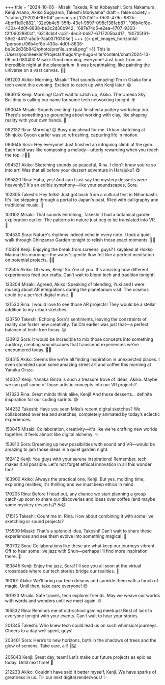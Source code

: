 +++
title = "2024-10-06 - Misaki Takeda, Rina Kobayashi, Sora Nakamura, Kenji Asano, Akiko Sugiyama, Takeshi Moriyama"
draft = false
society = "station_11-2024-10-04"
persons = ['02d15f1c-0b3f-479c-982b-4bbff1d0c882', '32e9b4e5-35fb-43ef-9597-098c1381eb87', '96b4cf8e-430a-4d0f-8838-be3c2d36b942', '687e74c5-e2ea-4707-9300-f2f0602880cf', '6318cbbf-ac31-4ec3-bb87-6717205ba417', '80705f61-59e2-4417-a5c5-7aa037f0305e']
+++
{{< get_images_horizontal "persons/96b4cf8e-430a-4d0f-8838-be3c2d36b942/photo/profile_small.png" >}}
This is /Users/joonheekim/Projects/hugo/my-hugo-site/content/chat/2024-10-06.md
080400 Misaki: Good morning, everyone! Just back from an incredible night at the planetarium. It was breathtaking, like painting the universe on a vast canvas. 🌌✨

081203 Akiko: Morning, Misaki! That sounds amazing! I'm in Osaka for a tech event this evening. Excited to catch up with Kenji later! 😄

083015 Kenji: Morning! Can’t wait to catch up, Akiko. The Umeda Sky Building is calling our name for some tech networking tonight. 🤓

090045 Misaki: Sounds exciting! I just finished a pottery workshop too. There's something so grounding about working with clay, like shaping reality with your own hands. 🎨

092132 Rina: Morning! 😊 Busy day ahead for me. Urban sketching at Shinjuku Gyoen earlier was so refreshing, capturing life in motion.

093645 Sora: Hey everyone! Just finished an intriguing climb at the gym. Each hold was like composing a melody—utterly rewarding when you reach the top. 🎶🧗‍♂️

094521 Akiko: Sketching sounds so peaceful, Rina. I didn't know you're so into art! Was that all before your dessert adventure in Harajuku? 😋

095820 Rina: Haha, yes! And can I just say the mystery desserts were heavenly? It's an edible symphony—like your soundscapes, Sora. 

102305 Takeshi: Hey folks! Just got back from a cultural fest in Nihonbashi. It's like stepping through a portal to Japan's past, filled with calligraphy and traditional music. 🎵

103102 Misaki: That sounds enriching, Takeshi! I had a botanical garden exploration earlier. The patterns in nature just beg to be translated into VR. 🍃

104530 Sora: Nature's rhythms indeed echo in every note. I took a quiet walk through Chinzanso Garden tonight to relish those exact moments. 🌿✨

110824 Kenji: Enjoying the break from screens, guys? I kayaked at Hokko Marina this morning—the water's gentle flow felt like a perfect meditation on potential projects. 🚣‍♂️

112505 Akiko: Oh wow, Kenji! So Zen of you. It's amazing how different experiences feed our crafts. Can’t wait to blend tech and tradition tonight!

120204 Misaki: Agreed, Akiko! Speaking of blending, Yuki and I were musing about AR integrations during the planetarium visit. The cosmos could be a perfect digital muse. 🌠

121530 Rina: I would love to see those AR projects! They would be a stellar addition to my urban sketches.

123750 Takeshi: Echoing Sora's sentiments, leaving the constraints of reality can foster new creativity. Tai Chi earlier was just that—a perfect balance of tech-free focus. 😌

130912 Sora: It would be incredible to mix those concepts into something auditory, creating soundscapes that transcend experiences we’ve encountered today. 🎵✨

134515 Akiko: Seems like we're all finding inspiration in unexpected places. I even stumbled upon some amazing street art and coffee this morning at Yanaka Ginza.

140047 Kenji: Yanaka Ginza is such a treasure trove of ideas, Akiko. Maybe we can pull some of those artistic concepts into our VR projects?

141323 Rina: Great minds think alike, Kenji! And those desserts... definite inspiration for our coding sprints. 😅

144232 Takeshi: Have you seen Mika’s recent digital sketches? We collaborated over tea and sketches, completely animated by today’s eclectic experiences.

150845 Misaki: Collaboration, creativity—it's like we're crafting new worlds together. It feels almost like digital alchemy. ✨

153810 Sora: Dreaming up new possibilities with sound and VR—would be amazing to jam those ideas in a quiet garden night.

162412 Kenji: You guys with your serene inspirations! Remember, tech makes it all possible. Let's not forget ethical innovation in all this wonder too!

163900 Akiko: Always the practical one, Kenji. But yes, molding time, exploring realities, it's thrilling and we must keep ethics in mind. 

170205 Rina: Before I head out, any chance we start planning a group catch-up soon to share our discoveries and ideas over coffee (and maybe some mystery desserts)? ☕️😄

171515 Takeshi: Count me in, Rina. How about combining it with some live sketching or sound projects?

175509 Misaki: That's a splendid idea, Takeshi! Can’t wait to share these experiences and see them evolve into something magical. 🌟

180732 Sora: Collaborations like these are what keep our journeys vibrant. Off to hear some live jazz with Shun—perhaps I’ll find more inspiration there. 🎷

183845 Kenji: Enjoy the jazz, Sora! I'll see you all soon at the virtual crossroads where our tech stories bridge our realities. 🌉

190101 Akiko: We'll bring our tech dreams and sprinkle them with a touch of magic. Until then, take care everyone! 😊

191923 Misaki: Safe travels, tech explorer friends. May we weave our worlds with words and wonders until we meet again. 🌐

195532 Rina: Reminds me of old-school gaming meetups! Best of luck to everyone tonight with your events. Can't wait to hear your stories.

201345 Takeshi: Who knew tech could lead us on such whimsical journeys. Cheers to a day well spent, guys!

203401 Sora: Here’s to new horizons, both in the shadows of trees and the glow of screens. Take care, all! 🌳💻

205843 Kenji: Great day, team! Let’s make our future projects as epic as today. Until next time! 🚀

212233 Akiko: Couldn’t have said it better myself, Kenji. We have sparks of greatness in us. Till our next digital rendezvous! ✨
